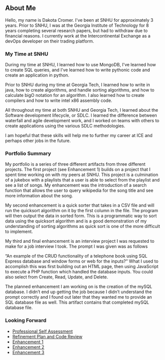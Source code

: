 ## About Me

Hello, my name is Dakota Cromer.  I've been at SNHU for approximately 3 years.  Prior to SNHU, I was at the Georgia Institute of Technology for 8 years completing several research papers, but had to withdraw due to financial reasons.  I currently work at the Intercontinental Exchange as a devOps developer on their trading platform.  

### My Time at SNHU
During my time at SNHU, I learned how to use MongoDB, I've learned how to create SQL queries, and I've learned how to write pythonic code and create an application in python.  

Prior to SNHU during my time at Georgia Tech, I learned how to write in java, how to create algorithms, and handle sorting algorithms, and how to calculate bigO notation for an algorithm.  I also learned how to create compilers and how to write intel x86 assembly code.  

All throughout my time at both SNHU and Georgia Tech, I learned about the Software development lifecycle, or SDLC.  I learned the difference between waterfall and agile development work, and I worked on teams with others to create applications using the various SDLC methodologies. 

I am hopeful that these skills will help me to further my career at ICE and perhaps other jobs in the future.


### Portfolio Summary
My portfolio is a series of three different artifacts from three different projects.  The first project (see Enhancement 1) builds on a project that I spent time working on with my peers at SNHU.  This project is a culmination of a jukebox with a playlists that a user is able to select from the playlist and see a list of songs.  My enhancement was the introduction of a search function that allows the user to query wikipedia for the song title and see more information about the song.  

My second enhancement is a quick sorter that takes in a CSV file and will run the quicksort algorithm on it by the first column in the file.  The program will then output the data in sorted form.  This is a programmatic way to sort data using the quicksort algorithm and is a good demonstration of my understanding of sorting algorithms as quick sort is one of the more difficult to implement.

My third and final enhancement is an interview project I was requested to make for a job interview I took.  The prompt I was given was as follows

“An example of the CRUD functionality of a telephone book using SQL Express database and window forms or web for the inputs?”
What I used to accomplish this was first building out an HTML page, then using JavaScript to execute a PHP function which handled the database inputs.  You could also select from Create, Read, Update, and Delete.  

The planned enhancement I am working on is the creation of the mySQL database.  I didn’t end up getting the job because I didn’t understand the prompt correctly and I found out later that they wanted me to provide an SQL database file as well.  This artifact contains that completed mySQL database file.

### Looking Forward


- [Professional Self Assessment](url)
- [Refinement Plan and Code Review](https://github.com/fastgunner/fastgunner.github.io/blob/master/codereview.md)
- [Enhancement 1](https://github.com/fastgunner/Jukebox/wiki)
- [Enhancement 2](https://github.com/fastgunner/quicksorter/wiki)
- [Enhancement 3](https://github.com/fastgunner/AGSProject/wiki)


